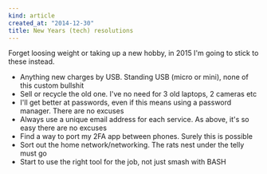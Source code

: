 ```yaml
---
kind: article
created_at: "2014-12-30"
title: New Years (tech) resolutions
---
```


Forget loosing weight or taking up a new hobby, in 2015 I'm going to stick to these instead.

* Anything new charges by USB. Standing USB (micro or mini), none of this custom bullshit
* Sell or recycle the old one.  I've no need for 3 old laptops, 2 cameras etc
* I'll get better at passwords, even if this means using a password manager.  There are no excuses
* Always use a unique email address for each service. As above, it's so easy there are no excuses
* Find a way to port my 2FA app between phones. Surely this is possible
* Sort out the home network/networking.  The rats nest under the telly must go
* Start to use the right tool for the job, not just smash with BASH
